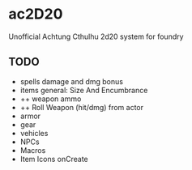 # ac2D20
Unofficial Achtung Cthulhu 2d20 system for foundry

## TODO
- spells damage and dmg bonus
- items general: Size And Encumbrance
- ++ weapon ammo
- ++ Roll Weapon (hit/dmg) from actor
- armor
- gear
- vehicles
- NPCs
- Macros
- Item Icons onCreate
